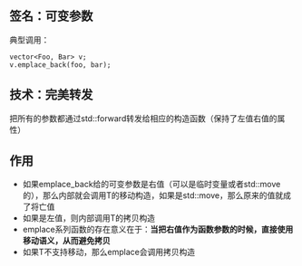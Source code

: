 ## 签名：可变参数
典型调用：
```
vector<Foo, Bar> v;
v.emplace_back(foo, bar);
```
## 技术：完美转发
把所有的参数都通过std::forward转发给相应的构造函数（保持了左值右值的属性）

## 作用
- 如果emplace_back给的可变参数是右值（可以是临时变量或者std::move的），那么内部就会调用T的移动构造，如果是std::move，那么原来的值就成了将亡值
- 如果是左值，则内部调用T的拷贝构造
- emplace系列函数的存在意义在于：**当把右值作为函数参数的时候，直接使用移动语义，从而避免拷贝**
- 如果T不支持移动，那么emplace会调用拷贝构造
